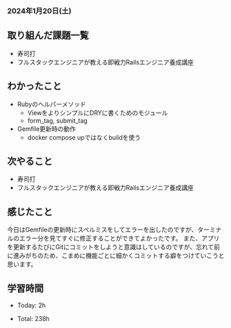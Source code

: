 ### 2024年1月20日(土)

## 取り組んだ課題一覧

- 寿司打
- フルスタックエンジニアが教える即戦力Railsエンジニア養成講座

## わかったこと

- Rubyのヘルパーメソッド
  - ViewをよりシンプルにDRYに書くためのモジュール
  - form_tag, submit_tag
- Gemfile更新時の動作
  - docker compose upではなくbuildを使う
## 次やること

- 寿司打
- フルスタックエンジニアが教える即戦力Railsエンジニア養成講座

## 感じたこと

今日はGemfileの更新時にスペルミスをしてエラーを出したのですが、ターミナルのエラー分を見てすぐに修正することができてよかったです。
また、アプリを更新するたびにGitにコミットをしようと意識はしているのですが、忘れて前に進みがちのため、こまめに機能ごとに細かくコミットする癖をつけていこうと思います。

## 学習時間

- Today: 2h

- Total: 238h
